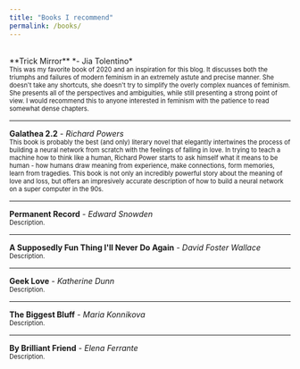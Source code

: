 ```yaml
---
title: "Books I recommend"
permalink: /books/
---
```

<br>
**Trick Mirror**
*- Jia Tolentino*
<br><span style="font-size: 0.8em;">This was my favorite book of 2020 and an inspiration for this blog. It discusses both the triumphs and failures of modern feminism in an extremely astute and precise manner. She doesn't take any shortcuts, she doesn't try to simplify the overly complex nuances of feminism. She presents all of the perspectives and ambiguities, while still presenting a strong point of view. I would recommend this to anyone interested in feminism with the patience to read somewhat dense chapters. </span> 

---

**Galathea 2.2**
*- Richard Powers*
<br><span style="font-size: 0.8em;">This book is probably the best (and only) literary novel that elegantly intertwines the process of building a neural network from scratch with the feelings of falling in love. In trying to teach a machine how to think like a human, Richard Power starts to ask himself what it means to be human - how humans draw meaning from experience, make connections, form memories, learn from tragedies. This book is not only an incredibly powerful story about the meaning of love and loss, but offers an impresively accurate description of how to build a neural network on a super computer in the 90s. </span> 

---

**Permanent Record**
*- Edward Snowden*
<br><span style="font-size: 0.8em;">Description.</span> 

---

**A Supposedly Fun Thing I'll Never Do Again**
*- David Foster Wallace*
<br><span style="font-size: 0.8em;">Description.</span> 

---

**Geek Love**
*- Katherine Dunn*
<br><span style="font-size: 0.8em;">Description.</span> 

---

**The Biggest Bluff**
*- Maria Konnikova*
<br><span style="font-size: 0.8em;">Description.</span> 

---

**By Brilliant Friend**
*- Elena Ferrante*
<br><span style="font-size: 0.8em;">Description.</span> 